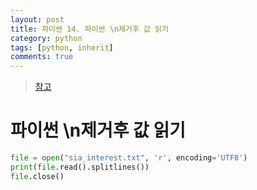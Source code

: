 ```yaml
---
layout: post
title: 파이썬 14. 파이썬 \n제거후 값 읽기
category: python
tags: [python, inherit]
comments: true
---
```


> [참고](https://comscience.tistory.com/entry/Python-n-%EC%A0%9C%EA%B1%B0-%ED%9B%84-%EA%B0%92-%EC%9D%BD%EA%B8%B0)

# 파이썬 \n제거후 값 읽기

```python
file = open("sia_interest.txt", 'r', encoding='UTF8')
print(file.read().splitlines())
file.close()
```